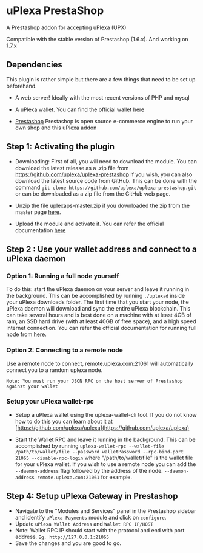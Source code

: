 # uPlexa PrestaShop
A Prestashop addon for accepting uPlexa (UPX)

Compatible with the stable version of Prestashop (1.6.x). And working on 1.7.x

## Dependencies
This plugin is rather simple but there are a few things that need to be set up beforehand.

* A web server! Ideally with the most recent versions of PHP and mysql

* A uPlexa wallet. You can find the official wallet [here](https://uplexa.com/downloads)

* [Prestashop](https://prestashop.com)
Prestashop is open source e-commerce engine to run your own shop and this uPlexa addon

## Step 1: Activating the plugin
* Downloading: First of all, you will need to download the module. You can download the latest release as a .zip file from https://github.com/uplexa/uplexa-prestashop If you wish, you can also download the latest source code from GitHub. This can be done with the command `git clone https://github.com/uplexa/uplexa-prestashop.git` or can be downloaded as a zip file from the GitHub web page.

* Unzip the file uplexaps-master.zip if you downloaded the zip from the master page [here](https://github.com/uplexa/uplexa-prestashop).

* Upload the module and activate it. You can refer the official documentation [here](https://addons.prestashop.com/en/content/21-how-to)

## Step 2 : Use your wallet address and connect to a uPlexa daemon

### Option 1: Running a full node yourself

To do this: start the uPlexa daemon on your server and leave it running in the background. This can be accomplished by running `./uplexad` inside your uPlexa downloads folder. The first time that you start your node, the uPlexa daemon will download and sync the entire uPlexa blockchain. This can take several hours and is best done on a machine with at least 4GB of ram, an SSD hard drive (with at least 40GB of free space), and a high speed internet connection.
You can refer the official documentation for running full node from [here](https://github.com/uplexa/uplexa).

### Option 2: Connecting to a remote node
Use a remote node to connect, remote.uplexa.com:21061 will automatically connect you to a random uplexa node.

`Note: You must run your JSON RPC on the host server of Prestashop against your wallet`

### Setup your uPlexa wallet-rpc

* Setup a uPlexa wallet using the uplexa-wallet-cli tool. If you do not know how to do this you can learn about it at [https://github.com/uplexa/uplexa](https://github.com/uplexa/uplexa)



* Start the Wallet RPC and leave it running in the background. This can be accomplished by running `uplexa-wallet-rpc --wallet-file /path/to/wallet/file --password walletPassword --rpc-bind-port 21065 --disable-rpc-login` where "/path/to/wallet/file" is the wallet file for your uPlexa wallet. If you wish to use a remote node you can add the `--daemon-address` flag followed by the address of the node. `--daemon-address remote.uplexa.com:21061` for example.

## Step 4: Setup uPlexa Gateway in Prestashop
* Navigate to the "Modules and Services" panel in the Prestashop sidebar and identify `uPlexa Payments` module and click on `configure`.
* Update `uPlexa Wallet Address` and `Wallet RPC IP/HOST`
* Note: Wallet RPC IP should start with the protocol and end with port address. `Eg. http://127.0.0.1:21065`
* Save the changes and you are good to go.
